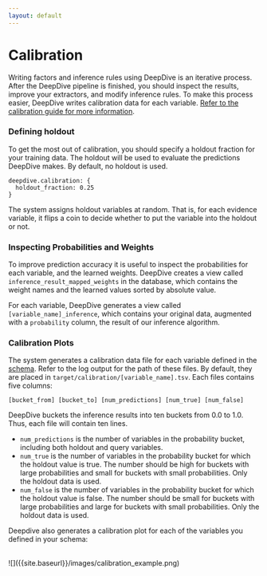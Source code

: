 ```yaml
---
layout: default
---
```


# Calibration

Writing factors and inference rules using DeepDive is an iterative process. After the DeepDive pipeline is finished, you should inspect the results, improve your extractors, and modify inference rules. To make this process easier, DeepDive writes calibration data for each variable. [Refer to the calibration guide for more information](/doc/general/calibration.html).

### Defining holdout

To get the most out of calibration, you should specify a holdout fraction for your training data. The holdout will be used to evaluate the predictions DeepDive makes. By default, no holdout is used.

    deepdive.calibration: {
      holdout_fraction: 0.25
    }

The system assigns holdout variables at random. That is, for each evidence variable, it flips a coin to decide whether to put the variable into the holdout or not.

### Inspecting Probabilities and Weights

To improve prediction accuracy it is useful to inspect the probabilities for each variable, and the learned weights. DeepDive creates a view called `inference_result_mapped_weights` in the database, which contains the weight names and the learned values sorted by absolute value.

For each variable, DeepDive generates a view called `[variable_name]_inference`, which contains your original data, augmented with a `probability` column, the result of our inference algorithm.


### Calibration Plots

The system generates a calibration data file for each variable defined in the [schema](schema.html). Refer to the log output for the path of these files. By default, they are placed in `target/calibration/[variable_name].tsv`. Each files contains five columns:

    [bucket_from] [bucket_to] [num_predictions] [num_true] [num_false]

DeepDive buckets the inference results into ten buckets from 0.0 to 1.0. Thus, each file will contain ten lines.

  - `num_predictions` is the number of variables in the probability bucket, including both holdout and query variables.
  - `num_true` is the number of variables in the probability bucket for which the holdout value is true. The number should be high for buckets with large probabilities and small for buckets with small probabilities. Only the holdout data is used.
  - `num_false` is the number of variables in the probability bucket for which the holdout value is false. The number should be small for buckets with large probabilities and large for buckets with small probabilities. Only the holdout data is used.

Deepdive also generates a calibration plot for each of the variables you defined in your schema:

<br/>
![]({{site.baseurl}}/images/calibration_example.png)






